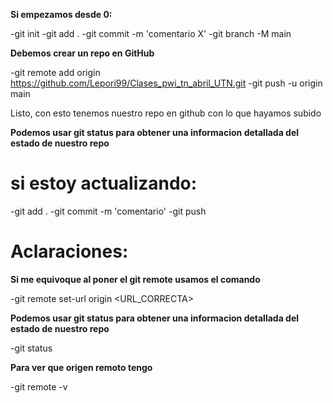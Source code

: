 **Si empezamos desde 0:**

-git init
-git add .
-git commit -m 'comentario X'
-git branch -M main

**Debemos crear un repo en GitHub**

-git remote add origin https://github.com/Lepori99/Clases_pwi_tn_abril_UTN.git
-git push -u origin main


Listo, con esto tenemos nuestro repo en github con lo que hayamos subido


**Podemos usar git status para obtener una informacion detallada del estado de nuestro repo**

# si estoy actualizando:

-git add .
-git commit -m 'comentario'
-git push


# Aclaraciones:

**Si me equivoque al poner el git remote usamos el comando**

-git remote set-url origin <URL_CORRECTA>

**Podemos usar git status para obtener una informacion detallada del estado de nuestro repo**

-git status

**Para ver que origen remoto tengo**

-git remote -v